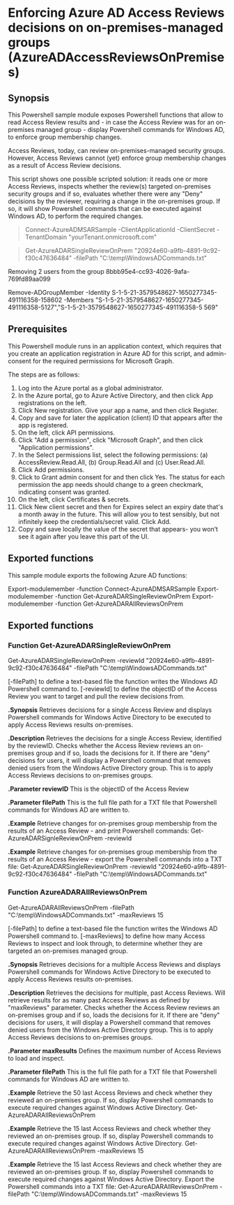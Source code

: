 # Enforcing Azure AD Access Reviews decisions on on-premises-managed groups (AzureADAccessReviewsOnPremises)
## Synopsis

This Powershell sample module exposes Powershell functions that allow to read Access Review results and - in case the Access Review was for an on-premises managed group - display Powershell commands for Windows AD, to enforce group membership changes.

Access Reviews, today, can review on-premises-managed security groups. However, Access Reviews cannot (yet) enforce group membership changes as a result of Access Review decisions. 

This script shows one possible scripted solution: it reads one or more Access Reviews, inspects whether the review(s) targeted on-premises security groups and if so, evaluates whether there were any "Deny" decisions by the reviewer, requiring a change in the on-premises group. If so, it will show Powershell commands that can be executed against Windows AD, to perform the required changes.

> Connect-AzureADMSARSample -ClientApplicationId <clientID> -ClientSecret <clientSecret> -TenantDomain "yourTenant.onmicrosoft.com"

> Get-AzureADARSingleReviewOnPrem "20924e60-a9fb-4891-9c92-f30c47636484" -filePath "C:\temp\WindowsADCommands.txt"
  
Removing 2 users from the group 8bbb95e4-cc93-4026-9afa-769fd89aa099

Remove-ADGroupMember -Identity S-1-5-21-3579548627-1650277345-491116358-158602 -Members "S-1-5-21-3579548627-1650277345-491116358-5127","S-1-5-21-3579548627-1650277345-491116358-5
569"


## Prerequisites
This Powershell module runs in an application context, which requires that you create an application registration in Azure AD for this script, and admin-consent for the required permissions for Microsoft Graph.

The steps are as follows:
1. Log into the Azure portal as a global administrator.
2. In the Azure portal, go to Azure Active Directory, and then click App registrations on the left.
3. Click New registration. Give your app a name, and then click Register.
4. Copy and save for later the application (client) ID that appears after the app is registered.
5. On the left, click API permissions.
6. Click "Add a permission", click "Microsoft Graph", and then click "Application permissions".
7. In the Select permissions list, select the following permissions: (a) AccessReview.Read.All, (b) Group.Read.All and (c) User.Read.All.
8. Click Add permissions.
9. Click to Grant admin consent for <your tenant> and then click Yes. The status for each permission the app needs should change to a green checkmark, indicating consent was granted.
10. On the left, click Certificates & secrets.
11. Click New client secret and then for Expires select an expiry date that's a month away in the future. This will allow you to test sensibly, but not infinitely keep the credentials/secret valid. Click Add.
12. Copy and save locally the value of the secret that appears- you won’t see it again after you leave this part of the UI.

## Exported functions

This sample module exports the following Azure AD functions:

Export-modulemember -function Connect-AzureADMSARSample
Export-modulemember -function Get-AzureADARSingleReviewOnPrem
Export-modulemember -function Get-AzureADARAllReviewsOnPrem

## Exported functions
### Function Get-AzureADARSingleReviewOnPrem

Get-AzureADARSingleReviewOnPrem -reviewId "20924e60-a9fb-4891-9c92-f30c47636484" -filePath "C:\temp\WindowsADCommands.txt"

[-filePath] to define a text-based file the function writes the Windows AD Powershell command to.
[-reviewId] to define the objectID of the Access Review you want to target and pull the review decisions from.

 **.Synopsis**
  Retrieves decisions for a single Access Review and displays Powershell commands for Windows Active Directory to be executed to apply Access Reviews results on-premises.

 **.Description**
  Retrieves the decisions for a single Access Review, identified by the reviewID. Checks whether the Access Review reviews an on-premises group and if so, loads the decisions for it. If there are "deny" decisions for users, it will display a Powershell command that removes denied users from the Windows Active Directory group. This is to apply Access Reviews decisions to on-premises groups.

 **.Parameter reviewID**
  This is the objectID of the Access Review

 **.Parameter filePath**
  This is the full file path for a TXT file that Powershell commands for Windows AD are written to.

 **.Example**
   Retrieve changes for on-premises group membership from the results of an Access Review - and print Powershell commands:
   Get-AzureADARSignleReviewOnPrem -reviewId 

 **.Example**
   Retrieve changes for on-premises group membership from the results of an Access Review - export the Powershell commands into a TXT file:
   Get-AzureADARSingleReviewOnPrem -reviewId "20924e60-a9fb-4891-9c92-f30c47636484" -filePath "C:\temp\WindowsADCommands.txt"



### Function AzureADARAllReviewsOnPrem

Get-AzureADARAllReviewsOnPrem -filePath "C:\temp\WindowsADCommands.txt" -maxReviews 15

[-filePath] to define a text-based file the function writes the Windows AD Powershell command to.
[-maxReviews] to define how many Access Reviews to inspect and look through, to determine whether they are targeted an on-premises managed group.

 **.Synopsis**
  Retrieves decisions for a multiple Access Reviews and displays Powershell commands for Windows Active Directory to be executed to apply Access Reviews results on-premises.

 **.Description**
  Retrieves the decisions for multiple, past Access Reviews. Will retrieve results for as many past Access Reviews as defined by "maxReviews" parameter. Checks whether the Access Review reviews an on-premises group and if so, loads the decisions for it. If there are "deny" decisions for users, it will display a Powershell command that removes denied users from the Windows Active Directory group. This is to apply Access Reviews decisions to on-premises groups.

 **.Parameter maxResults**
  Defines the maximum number of Access Reviews to load and inspect.

 **.Parameter filePath**
  This is the full file path for a TXT file that Powershell commands for Windows AD are written to.

 **.Example**
   Retrieve the 50 last Access Reviews and check whether they reviewed an on-premises group. If so, display Powershell commands to execute required changes against Windows Active Directory.
   Get-AzureADARAllReviewsOnPrem

 **.Example**
   Retrieve the 15 last Access Reviews and check whether they reviewed an on-premises group. If so, display Powershell commands to execute required changes against Windows Active Directory.
   Get-AzureADARAllReviewsOnPrem -maxReviews 15

 **.Example**
   Retrieve the 15 last Access Reviews and check whether they are reviewed an on-premises group. If so, display Powershell commands to execute required changes against Windows Active Directory. Export the Powershell commands into a TXT file:
   Get-AzureADARAllReviewsOnPrem -filePath "C:\temp\WindowsADCommands.txt" -maxReviews 15

